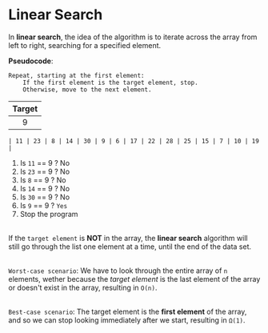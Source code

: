 # Linear Search
In **linear search**, the idea of the algorithm is to iterate across the array from left to right, searching for a specified element.

**Pseudocode**:
```
Repeat, starting at the first element:
    If the first element is the target element, stop.
    Otherwise, move to the next element.
```
|Target|
|:-:|
|9|
```
| 11 | 23 | 8 | 14 | 30 | 9 | 6 | 17 | 22 | 28 | 25 | 15 | 7 | 10 | 19 |
``` 
1. Is `11` == 9 ? No
2. Is `23` == 9 ? No
3. Is `8` == 9 ? No
4. Is `14` == 9 ? No
5. Is `30` == 9 ? No
6. Is `9` == 9 ? `Yes`
7. Stop the program
<br><br>

If the `target element` is **NOT** in the array, the **linear search** algorithm will still go through the list one element at a time, until the end of the data set.
<br><br>

`Worst-case scenario`: We have to look through the entire array of `n` elements, wether because the *target element* is the last element of the array or doesn't exist in the array, resulting in `O(n)`.
<br><br>

`Best-case scenario`: The target element is the **first element** of the array, and so we can stop looking immediately after we start, resulting in `Ω(1)`.